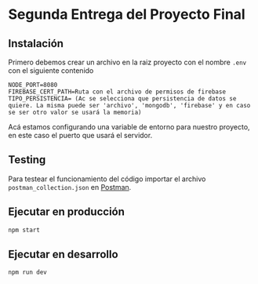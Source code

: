 # Segunda Entrega del Proyecto Final

## Instalación

Primero debemos crear un archivo en la raiz proyecto con el nombre `.env` con el siguiente contenido
```
NODE_PORT=8080
FIREBASE_CERT_PATH=Ruta con el archivo de permisos de firebase
TIPO_PERSISTENCIA= (Ac se selecciona que persistencia de datos se quiere. La misma puede ser 'archivo', 'mongodb', 'firebase' y en caso se ser otro valor se usará la memoria)
```
Acá estamos configurando una variable de entorno para nuestro proyecto, en este caso el puerto que usará el servidor.

## Testing

Para testear el funcionamiento del código importar el archivo `postman_collection.json` en [Postman](https://www.postman.com/). 

## Ejecutar en producción


```sh
npm start
```

## Ejecutar en desarrollo


```sh
npm run dev
```